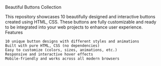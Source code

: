 Beautiful Buttons Collection

This repository showcases 10 beautifully designed and interactive buttons created using HTML, CSS. These buttons are fully customizable and ready to be integrated into your web projects to enhance user experience.
Features

    10 unique button designs with different styles and animations
    Built with pure HTML, CSS (no dependencies)
    Easy to customize (colors, sizes, animations, etc.)
    Responsive and interactive hover effects
    Mobile-friendly and works across all modern browsers
